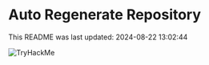 # Auto Regenerate Repository

This README was last updated: 2024-08-22 13:02:44

 ![TryHackMe](https://tryhackme.com/badge/533634)